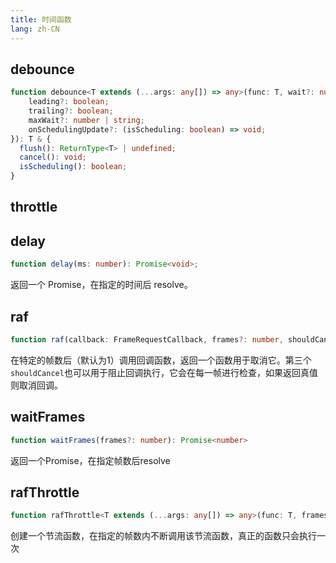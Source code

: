 ```yaml
---
title: 时间函数
lang: zh-CN
---
```


## debounce

```ts
function debounce<T extends (...args: any[]) => any>(func: T, wait?: number | string, options?: {
    leading?: boolean;
    trailing?: boolean;
    maxWait?: number | string;
    onSchedulingUpdate?: (isScheduling: boolean) => void;
}): T & {
  flush(): ReturnType<T> | undefined;
  cancel(): void;
  isScheduling(): boolean;
}
```

## throttle

## delay

```ts
function delay(ms: number): Promise<void>;
```

返回一个 Promise，在指定的时间后 resolve。

## raf

```ts
function raf(callback: FrameRequestCallback, frames?: number, shouldCancel?: () => boolean): () => void
```

在特定的帧数后（默认为1）调用回调函数，返回一个函数用于取消它。第三个`shouldCancel`也可以用于阻止回调执行，它会在每一帧进行检查，如果返回真值则取消回调。

## waitFrames

```ts
function waitFrames(frames?: number): Promise<number>
```

返回一个Promise，在指定帧数后resolve

## rafThrottle

```ts
function rafThrottle<T extends (...args: any[]) => any>(func: T, frames?: number, shouldCancel?: () => boolean): T
```

创建一个节流函数，在指定的帧数内不断调用该节流函数，真正的函数只会执行一次